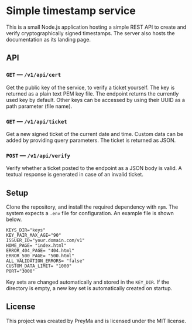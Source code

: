 # Simple timestamp service

This is a small Node.js application hosting a simple REST API
to create and verify cryptographically signed timestamps. The
server also hosts the documentation as its landing page.

## API

### `GET` — `/v1/api/cert`
Get the public key of the service, to verify a ticket yourself. The key
is returned as a plain text PEM key file. The endpoint returns the
currently used key by default. Other keys can be accessed by using their
UUID as a path parameter (file name).

### `GET` — `/v1/api/ticket`
Get a new signed ticket of the current date and time. Custom data can be
added by providing query parameters. The ticket is returned as JSON.

### `POST` — `/v1/api/verify`
Verify whether a ticket posted to the endpoint as a JSON body is valid.
A textual response is generated in case of an invalid ticket.

## Setup
Clone the repository, and install the required dependency with `npm`.
The system expects a `.env` file for configuration. An example file is
shown below.

```env
KEYS_DIR="keys"
KEY_PAIR_MAX_AGE="90"
ISSUER_ID="your.domain.com/v1"
HOME_PAGE= "index.html"
ERROR_404_PAGE= "404.html"
ERROR_500_PAGE= "500.html"
ALL_VALIDATION_ERRORS= "false"
CUSTOM_DATA_LIMIT= "1000"
PORT="3000"
```

Key sets are changed automatically and stored in the `KEY_DIR`. If the
directory is empty, a new key set is automatically created on startup. 

## License
This project was created by PreyMa and is licensed under the MIT license.
